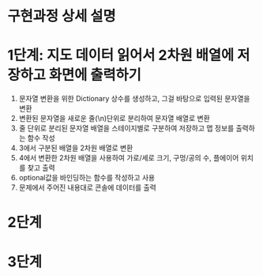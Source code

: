 # 구현과정 상세 설명

# 1단계: 지도 데이터 읽어서 2차원 배열에 저장하고 화면에 출력하기
1. 문자열 변환을 위한 Dictionary 상수를 생성하고, 그걸 바탕으로 입력된 문자열을 변환
2. 변환된 문자열을 새로운 줄(\n)단위로 분리하여 문자열 배열로 변환
3. 줄 단위로 분리된 문자열 배열을 스테이지별로 구분하여 저장하고 맵 정보를 출력하는 함수 작성
4. 3에서 구분된 배열을 2차원 배열로 변환
5. 4에서 변환한 2차원 배열을 사용하여 가로/세로 크기, 구멍/공의 수, 플에이어 위치를 찾고 출력
6. optional값을 바인딩하는 함수를 작성하고 사용
7. 문제에서 주어진 내용대로 콘솔에 데이터를 출력

# 2단계

# 3단계

